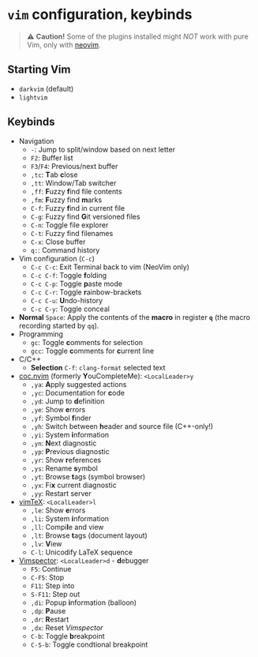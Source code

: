 `vim` configuration, keybinds
=============================

> :warning: **Caution!** Some of the plugins installed might *NOT* work with pure Vim, only with [neovim](http://neovim.io).

Starting Vim
------------

 * `darkvim` (default)
 * `lightvim`

Keybinds
--------

 * Navigation
   - `-`: Jump to split/window based on next letter
   - `F2`: Buffer list
   - `F3`/`F4`: Previous/next buffer
   - `,tc`: **T**ab **c**lose
   - `,tt`: Window/Tab switcher
   - `,ff`: **F**uzzy **f**ind file contents
   - `,fm`: **F**uzzy find **m**arks
   - `C-f`: Fuzzy **f**ind in current file
   - `C-g`: Fuzzy find **G**it versioned files
   - `C-n`: Toggle file explorer
   - `C-t`: Fuzzy find filenames
   - `C-x`: Close buffer
   - `q:`: Command history
 * Vim configuration (`C-c`)
   - `C-c C-c`: Exit Terminal back to vim (NeoVim only)
   - `C-c C-f`: Toggle **f**olding
   - `C-c C-p`: Toggle **p**aste mode
   - `C-c C-r`: Toggle **r**ainbow-brackets
   - `C-c C-u`: **U**ndo-history
   - `C-c C-y`: Toggle conceal
 * **Normal** `Space`: Apply the contents of the **macro** in register **`q`** (the macro recording started by `qq`).
 * Programming
   - `gc`: Toggle **c**omments for selection
   - `gcc`: Toggle **c**omments for **c**urrent line
 * C/C++
   - **Selection** `C-f`: `clang-format` selected text
 * [coc.nvim](http://github.com/neoclide/coc.nvim) (formerly **Y**ouCompleteMe): `<LocalLeader>y`
   - `,ya`: **A**pply suggested actions
   - `,yc`: Documentation for **c**ode
   - `,yd`: Jump to **d**efinition
   - `,ye`: Show **e**rrors
   - `,yf`: Symbol **f**inder
   - `,yh`: Switch between **h**eader and source file (C++-only!)
   - `,yi`: System **i**nformation
   - `,yn`: **N**ext diagnostic
   - `,yp`: **P**revious diagnostic
   - `,yr`: Show **r**eferences
   - `,ys`: Rename **s**ymbol
   - `,yt`: Browse **t**ags (symbol browser)
   - `,yx`: Fi**x** current diagnostic
   - `,yy`: Restart server
 * [vimTeX](http://github.com/lervag/vimtex/): `<LocalLeader>l`
   - `,le`: Show **e**rrors
   - `,li`: System **i**nformation
   - `,ll`: Compi**l**e and view
   - `,lt`: Browse **t**ags (document layout)
   - `,lv`: **V**iew
   - `C-l`: Unicodify LaTeX sequence
 * [Vimspector](http://github.com/puremourning/vimspector): `<LocalLeader>d` - **d**ebugger
   - `F5`: Continue
   - `C-F5`: Stop
   - `F11`: Step into
   - `S-F11`: Step out
   - `,di`: Popup **i**nformation (balloon)
   - `,dp`: **P**ause
   - `,dr`: **R**estart
   - `,dx`: Reset *Vimspector*
   - `C-b`: Toggle **b**reakpoint
   - `C-S-b`: Toggle condtional breakpoint
